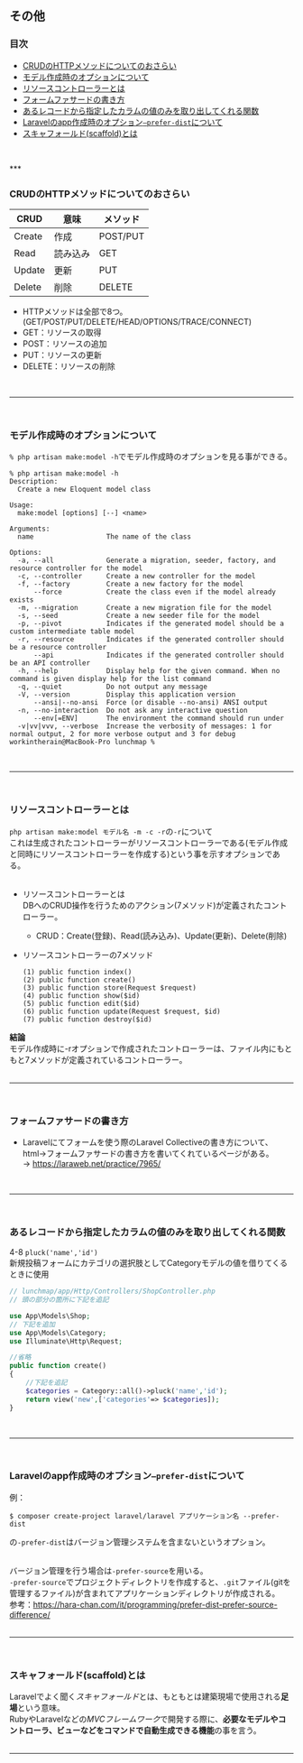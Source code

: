 ## その他
### 目次

* [CRUDのHTTPメソッドについてのおさらい](#CRUDのHTTPメソッドについてのおさらい)</br>
* [モデル作成時のオプションについて](#モデル作成時のオプションについて)</br>
* [リソースコントローラーとは](#リソースコントローラーとは)</br>
* [フォームファサードの書き方](#フォームファサードの書き方)</br>
* [あるレコードから指定したカラムの値のみを取り出してくれる関数](#あるレコードから指定したカラムの値のみを取り出してくれる関数)</br>
* [Laravelのapp作成時のオプション`–prefer-dist`について](#Laravelのapp作成時のオプション`–prefer-dist`について)</br>
* [スキャフォールド(scaffold)とは](#スキャフォールド(scaffold)とは)</br>


</br>

***</br>

### CRUDのHTTPメソッドについてのおさらい</br>
  | CRUD | 意味 | メソッド |
  | - | - | - |
  | Create | 作成 | POST/PUT |
  | Read | 読み込み | GET |
  | Update | 更新 | PUT |
  | Delete | 削除 | DELETE |</br>
  
  - HTTPメソッドは全部で8つ。(GET/POST/PUT/DELETE/HEAD/OPTIONS/TRACE/CONNECT)</br>
  - GET：リソースの取得
  - POST：リソースの追加
  - PUT：リソースの更新
  - DELETE：リソースの削除</br>
</br>

***
</br>


### モデル作成時のオプションについて
`% php artisan make:model -h`でモデル作成時のオプションを見る事ができる。</br>

```shell
% php artisan make:model -h
Description:
  Create a new Eloquent model class

Usage:
  make:model [options] [--] <name>

Arguments:
  name                  The name of the class

Options:
  -a, --all             Generate a migration, seeder, factory, and resource controller for the model
  -c, --controller      Create a new controller for the model
  -f, --factory         Create a new factory for the model
      --force           Create the class even if the model already exists
  -m, --migration       Create a new migration file for the model
  -s, --seed            Create a new seeder file for the model
  -p, --pivot           Indicates if the generated model should be a custom intermediate table model
  -r, --resource        Indicates if the generated controller should be a resource controller
      --api             Indicates if the generated controller should be an API controller
  -h, --help            Display help for the given command. When no command is given display help for the list command
  -q, --quiet           Do not output any message
  -V, --version         Display this application version
      --ansi|--no-ansi  Force (or disable --no-ansi) ANSI output
  -n, --no-interaction  Do not ask any interactive question
      --env[=ENV]       The environment the command should run under
  -v|vv|vvv, --verbose  Increase the verbosity of messages: 1 for normal output, 2 for more verbose output and 3 for debug
workintherain@MacBook-Pro lunchmap % 

```
</br>

***
</br>

### リソースコントローラーとは
`php artisan make:model モデル名 -m -c -r`の`-r`について</br>
これは生成されたコントローラーがリソースコントローラーである(モデル作成と同時にリソースコントローラーを作成する)という事を示すオプションである。</br>
</br>

* リソースコントローラーとは</br>
  DBへのCRUD操作を行うためのアクション(7メソッド)が定義されたコントローラー。</br>
  * CRUD：Create(登録)、Read(読み込み)、Update(更新)、Delete(削除)</br>

* リソースコントローラーの7メソッド</br>
  ```
  (1) public function index()
  (2) public function create()
  (3) public function store(Request $request)
  (4) public function show($id)
  (5) public function edit($id)
  (6) public function update(Request $request, $id)
  (7) public function destroy($id)
  ```

**結論**</br>
モデル作成時に-rオプションで作成されたコントローラーは、ファイル内にもともと7メソッドが定義されているコントローラー。</br>
</br>

***
</br>

### フォームファサードの書き方
- Laravelにてフォームを使う際のLaravel Collectiveの書き方について、html→フォームファサードの書き方を書いてくれているページがある。</br>
  → https://laraweb.net/practice/7965/</br>
</br>

***
</br>

### あるレコードから指定したカラムの値のみを取り出してくれる関数
4-8
`pluck('name','id')`</br>
新規投稿フォームにカテゴリの選択肢としてCategoryモデルの値を借りてくるときに使用</br>

```php
// lunchmap/app/Http/Controllers/ShopController.php
// 頭の部分の箇所に下記を追記

use App\Models\Shop;
// 下記を追加
use App\Models\Category;
use Illuminate\Http\Request;

//省略
public function create()
{
    //下記を追記
    $categories = Category::all()->pluck('name','id');
    return view('new',['categories'=> $categories]);
}
```
</br>

***
</br>

### Laravelのapp作成時のオプション`–prefer-dist`について
例：
```shell
$ composer create-project laravel/laravel アプリケーション名 --prefer-dist
```
の`-prefer-dist`はバージョン管理システムを含まないというオプション。</br>
</br>

バージョン管理を行う場合は`-prefer-source`を用いる。</br>
`-prefer-source`でプロジェクトディレクトリを作成すると、`.git`ファイル(gitを管理するファイル)が含まれてアプリケーションディレクトリが作成される。</br>
参考：https://hara-chan.com/it/programming/prefer-dist-prefer-source-difference/
</br>
</br>

***
</br>

### スキャフォールド(scaffold)とは
Laravelでよく聞く*スキャフォールド*とは、もともとは建築現場で使用される**足場**という意味。</br>
RubyやLaravelなどの*MVCフレームワーク*で開発する際に、**必要なモデルやコントローラ、ビューなどをコマンドで自動生成できる機能**の事を言う。</br>
</br>

***
</br>